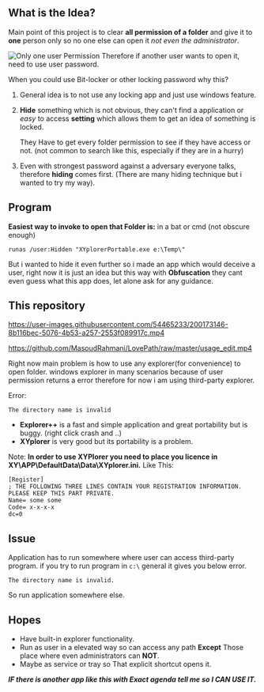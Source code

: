 What is the Idea?
------------
Main point of this project is to clear **all permission of a folder** and give it to **one** person only so no one else can open it *not even the administrator*.

![Only one user Permission](https://i.imgur.com/duG5djv.jpeg)
Therefore if another user wants to open it, need to use user password.

When you could use Bit-locker or other locking password why this?

 1. General idea is to not use any locking app and just use windows
        feature. 

2. **Hide** something which is not obvious, they can't find a
        application or *easy* to access **setting** which allows them to get an
        idea of something is locked. 

	They Have to get every folder permission to see if they have access or not. (not common to search like this,
        especially if they are in a hurry)

3. Even with strongest password against a adversary everyone talks, therefore **hiding** comes first. (There
        are many hiding technique but i wanted to try my way).

Program
-------------

**Easiest way to invoke to open that Folder is:** in a bat or cmd (not obscure enough)

    runas /user:Hidden "XYplorerPortable.exe e:\Temp\"

But i wanted to hide it even further so i made an app which would deceive a user, right now it is just an idea but this way with **Obfuscation** they cant even guess what this app does, let alone ask for any guidance.

This repository
--------------

https://user-images.githubusercontent.com/54465233/200173146-8b116bec-5076-4b53-a257-2553f089917c.mp4


https://github.com/MasoudRahmani/LovePath/raw/master/usage_edit.mp4

Right now main problem is how to use any explorer(for convenience) to open folder.
windows explorer in many scenarios because of user permission returns a error therefore for now i am using third-party explorer.

Error:

    The directory name is invalid

* **Explorer++** is a fast and simple application and great portability but is buggy. (right click crash and ..)
* **XYplorer** is very good but its portability is a problem.

Note:
**In order to use XYPlorer you need to place you licence in XY\APP\DefaultData\Data\XYplorer.ini.**
Like This:

    [Register]
    ; THE FOLLOWING THREE LINES CONTAIN YOUR REGISTRATION INFORMATION. PLEASE KEEP THIS PART PRIVATE.
    Name= some some
    Code= x-x-x-x
    dc=0

**Issue**
---------
Application has to run somewhere where user can access third-party program. if you try to run program in `c:\` general it gives you below error.

    The directory name is invalid.
So run application somewhere else.

Hopes
--------------
* Have built-in explorer functionality.
* Run as user in a elevated way so can access any path **Except** Those place where even administrators can **NOT**.
* Maybe as service or tray so That explicit shortcut opens it.


***IF there is another app like this with Exact agenda tell me so I CAN USE IT.***
